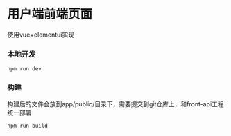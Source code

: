 # 用户端前端页面
使用vue+elementui实现

### 本地开发
```angular2html
npm run dev
```

### 构建
构建后的文件会放到app/public/目录下，需要提交到git仓库上，和front-api工程统一部署
```angular2html
npm run build
```


